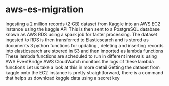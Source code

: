 # aws-es-migration

Ingesting a 2 million records (2 GB) dataset from Kaggle into an AWS EC2 instance using the kaggle API
This is then sent to a PostgreSQL database known as AWS RDS using a spark job for faster processing.
The dataset ingested to RDS is then transferred to Elasticsearch and is stored as documents
3 python functions for updating , deleting and inserting records into elasticsearch are stoered in S3 and then imported as lambda functions
These lambda functions are scheduled to run in different intervals using AWS EventBridge
AWS CloudWatch monitors the logs of these lambda functions
Let us take a look at this in more detail
Getting the dataset from kaggle onto the EC2 instance is pretty straightforward, there is a command that helps us download kaggle data using a secret key
